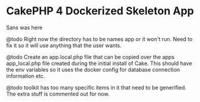 # CakePHP 4 Dockerized Skeleton App
Sans was here

@todo Right now the directory has to be names app or it won't run. Need to fix it so it will use anything that the user wants.

@todo Create an app.local.php file that can be copied over the apps app_local.php file created during the initial install of Cake.  This should have the env variables so it uses the docker config for database connection information etc.

@todo toolkit has too many specific items in it that need to be generified.  The extra stuff is commented out for now.
